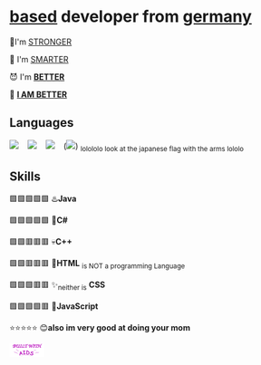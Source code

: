 
# **<ins><u>based</u></ins> developer from [germany](https://www.youtube.com/watch?v=umlKCuuLZW0)**

💪I'm <ins><u>STRONGER</u></ins>

🧠 I'm <ins><u>SMARTER</u></ins>

😈 I'm <ins><b><u>BETTER</u></b></ins>

👹 **[I AM BETTER](https://www.youtube.com/watch?v=tEFU46jYVOI)**

## Languages
<p>
<a href="#"><img src="https://github.com/yammadev/flag-icons/raw/master/png/DE@2x.png?raw=true" /></a>
&nbsp;&nbsp;
<a href="#"><img src="https://github.com/yammadev/flag-icons/raw/master/png/US@2x.png?raw=true" /></a>
&nbsp;&nbsp;
<a href="#"><img src="https://github.com/yammadev/flag-icons/raw/master/png/FR@2x.png?raw=true" /></a>
&nbsp;&nbsp;
(<a href="#"><img src="https://github.com/yammadev/flag-icons/raw/master/png/JP@2x.png?raw=true" /></a>)  <sub>lolololo look at the japanese flag with the arms lololo</sub>
</p>

## Skills
🟩🟩🟩🟩🟩 ♨️**Java** 

🟩🟩🟩🟩🟩 🥱**C#** 

🟩🟩🟥🟥🟥 💀**C++** 

🟩🟩🟥🟥🟥 👶**HTML** <sub>is NOT a programming Language</sub> 

🟩🟩🟩🟥🟥 ✨<sub>neither is</sub> **CSS** 

🟩🟩🟩🟩🟥 📜**JavaScript** 

⭐⭐⭐⭐⭐ 😊**also im very good at doing your mom** 

![alt text](https://raw.githubusercontent.com/PSJahn/PSJahn/main/MD-RESOURCES/built.svg "built with aids")
